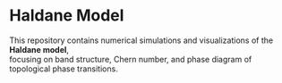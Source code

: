 # Haldane Model

This repository contains numerical simulations and visualizations of the **Haldane model**,  
focusing on band structure, Chern number, and phase diagram of topological phase transitions.
